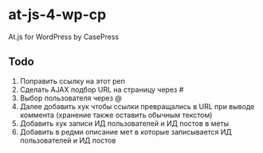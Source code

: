 at-js-4-wp-cp
=============

At.js for WordPress by CasePress


## Todo
1. Поправить ссылку на этот реп
2. Сделать AJAX подбор URL на страницу через #
3. Выбор пользователя через @
4. Далее добавить хук чтобы ссылки превращались в URL при выводе коммента (хранение также оставить обычным текстом)
5. Добавить хук записи ИД пользователей и ИД постов в меты
6. Добавить в редми описание мет в которые записывается ИД пользователей и ИД постов
